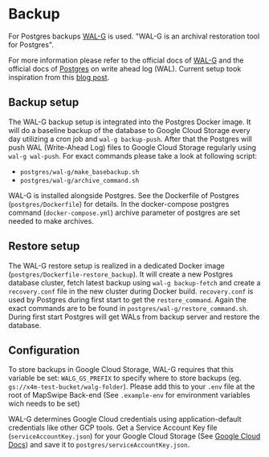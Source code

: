 # Backup

For Postgres backups [WAL-G](https://github.com/wal-g/wal-g) is used. "WAL-G is an archival restoration tool for Postgres".

For more information please refer to the official docs of [WAL-G](https://github.com/wal-g/wal-g) and the official docs of [Postgres](https://www.postgresql.org/docs/current/continuous-archiving.html) on write ahead log (WAL). Current setup took inspiration from this [blog post](https://www.fusionbox.com/blog/detail/postgresql-wal-archiving-with-wal-g-and-s3-complete-walkthrough/644/).


## Backup setup

The WAL-G backup setup is integrated into the Postgres Docker image. It will do a baseline backup of the database to Google Cloud Storage every day utilizing a cron job and `wal-g backup-push`. After that the Postgres will push WAL (Write-Ahead Log) files to Google Cloud Storage regularly using  `wal-g wal-push`. For exact commands please take a look at following script:
- `postgres/wal-g/make_basebackup.sh`
- `postgres/wal-g/archive_command.sh`

WAL-G is installed alongside Postgres. See the Dockerfile of Postgres (`postgres/Dockerfile`) for details. In the docker-compose postgres command (`docker-compose.yml`) archive parameter of postgres are set needed to make archives.


## Restore setup

The WAL-G restore setup is realized in a dedicated Docker image (`postgres/Dockerfile-restore_backup`). It will create a new Postgres database cluster, fetch latest backup using `wal-g backup-fetch` and create a `recovery.conf` file in the new cluster during Docker build. `recovery.conf` is used by Postgres during first start to get the `restore_command`. Again the exact commands are to be found in `postgres/wal-g/restore_command.sh`. During first start Postgres will get WALs from backup server and restore the database.


## Configuration

To store backups in Google Cloud Storage, WAL-G requires that this variable be set: `WALG_GS_PREFIX` to specify where to store backups (eg. `gs://x4m-test-bucket/walg-folder`).
Please add this to your `.env` file at the root of MapSwipe Back-end (See `.example-env` for environment variables wich needs to be set)

WAL-G determines Google Cloud credentials using application-default credentials like other GCP tools. Get a Service Account Key file (`serviceAccountKey.json`) for your Google Cloud Storage (See [Google Cloud Docs](https://cloud.google.com/iam/docs/creating-managing-service-account-keys)) and save it to `postgres/serviceAccountKey.json`.
